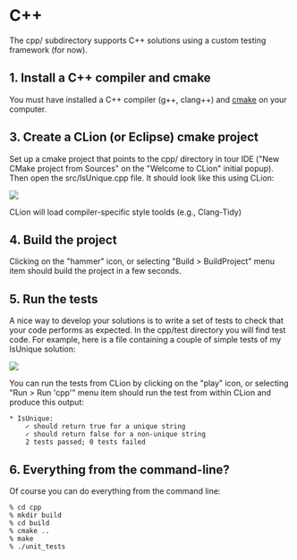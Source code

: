 # C++

The cpp/ subdirectory supports C++ solutions using a custom testing framework (for now). 

## 1. Install a C++ compiler and cmake

You must have installed a C++ compiler (g++, clang++) and [cmake](https://cmake.org/) on your computer. 

## 3. Create a CLion (or Eclipse) cmake project

Set up a cmake project that points to the cpp/ directory in tour IDE ("New CMake project from Sources" on the "Welcome to CLion" initial popup).  Then open the src/IsUnique.cpp file. It should look like this using CLion:

<img src="https://github.com/ics-software-engineering/cci-playground/raw/master/images/cpp-clion-isunique.cpp.png">

CLion will load compiler-specific style toolds (e.g., Clang-Tidy)

## 4. Build the project

Clicking on the "hammer" icon, or  selecting "Build > BuildProject" menu item should build the project in a few seconds.

## 5. Run the tests

A nice way to develop your solutions is to write a set of tests to check that your code performs as expected. In the cpp/test directory you will find test code. For example, here is a file containing a couple of simple tests of my IsUnique solution:

<img src="https://github.com/ics-software-engineering/cci-playground/raw/master/images/cpp-clion-isunique-test-code.png">

You can run the tests from CLion by clicking on the "play" icon, or selecting "Run > Run 'cpp'" menu item should run the test from within CLion and produce this output: 

```
* IsUnique: 
	✓ should return true for a unique string
	✓ should return false for a non-unique string
	2 tests passed; 0 tests failed
```

## 6. Everything from the command-line?

Of course you can do everything from the command line:

```
% cd cpp
% mkdir build
% cd build
% cmake ..
% make
% ./unit_tests
```     






















